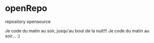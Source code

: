# openRepo
repository opensource

Je code du matin au soir, jusqu'au bout de la nuit!!! Je code du matin au soir...
:)



